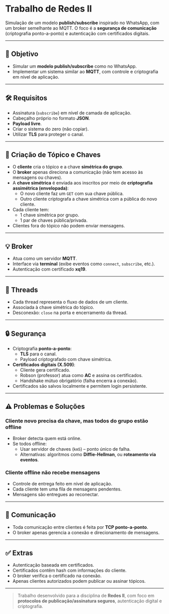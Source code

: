 # Trabalho de Redes II

Simulação de um modelo **publish/subscribe** inspirado no WhatsApp, com um broker semelhante ao MQTT. O foco é a **segurança de comunicação** (criptografia ponto-a-ponto) e autenticação com certificados digitais.

---

## 🧠 Objetivo

- Simular um **modelo publish/subscribe** como no WhatsApp.
- Implementar um sistema similar ao **MQTT**, com controle e criptografia em nível de aplicação.

---

## 🛠️ Requisitos

- Assinatura (`subscribe`) em nível de camada de aplicação.
- Cabeçalho próprio no formato **JSON**.
- **Payload livre**.
- Criar o sistema do zero (não copiar).
- Utilizar **TLS** para proteger o canal.

---

## 🔐 Criação de Tópico e Chaves

- O **cliente** cria o tópico e a chave **simétrica do grupo**.
- O **broker** apenas direciona a comunicação (não tem acesso às mensagens ou chaves).
- A **chave simétrica** é enviada aos inscritos por meio de **criptografia assimétrica (envelopada)**:
  - O novo cliente faz um `GET` com sua chave pública.
  - Outro cliente criptografa a chave simétrica com a pública do novo cliente.
- Cada cliente tem:
  - 1 chave simétrica por grupo.
  - 1 par de chaves pública/privada.
- Clientes fora do tópico não podem enviar mensagens.

---

## 💡 Broker

- Atua como um servidor **MQTT**.
- Interface via **terminal** (exibe eventos como `connect`, `subscribe`, etc.).
- Autenticação com certificado **xq19**.

---

## 🧵 Threads

- Cada thread representa o fluxo de dados de um cliente.
- Associada à chave simétrica do tópico.
- Desconexão: `close` na porta e encerramento da thread.

---

## 🔒 Segurança

- Criptografia **ponto-a-ponto**:
  - **TLS** para o canal.
  - Payload criptografado com chave simétrica.
- **Certificados digitais (X.509)**:
  - Cliente gera certificado.
  - Robson (professor) atua como **AC** e assina os certificados.
  - Handshake mútuo obrigatório (falha encerra a conexão).
- Certificados são salvos localmente e permitem login persistente.

---

## ⚠️ Problemas e Soluções

### Cliente novo precisa da chave, mas todos do grupo estão offline

- Broker detecta quem está online.
- Se todos offline:
  - Usar servidor de chaves (`km5`) – ponto único de falha.
  - Alternativas: algoritmos como **Diffie-Hellman**, ou **roteamento via eventos**.

### Cliente offline não recebe mensagens

- Controle de entrega feito em nível de aplicação.
- Cada cliente tem uma fila de mensagens pendentes.
- Mensagens são entregues ao reconectar.

---

## 🔌 Comunicação

- Toda comunicação entre clientes é feita por **TCP ponto-a-ponto**.
- O broker apenas gerencia a conexão e direcionamento de mensagens.

---

## ✅ Extras

- Autenticação baseada em certificados.
- Certificados contêm hash com informações do cliente.
- O broker verifica o certificado na conexão.
- Apenas clientes autorizados podem publicar ou assinar tópicos.

---

> Trabalho desenvolvido para a disciplina de **Redes II**, com foco em **protocolos de publicação/assinatura seguros**, autenticação digital e criptografia.
